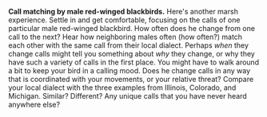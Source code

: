 **Call matching by male red-winged blackbirds.** Here's another marsh
experience. Settle in and get comfortable, focusing on the calls of one
particular male red-winged blackbird. How often does he change from one
call to the next? Hear how neighboring males often (how often?) match
each other with the same call from their local dialect. Perhaps *when*
they change calls might tell you something about *why* they change, or
why they have such a variety of calls in the first place. You might have
to walk around a bit to keep your bird in a calling mood. Does he change
calls in any way that is coordinated with your movements, or your
relative threat? Compare your local dialect with the three examples from
Illinois, Colorado, and Michigan. Similar? Different? Any unique calls
that you have never heard anywhere else?
